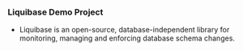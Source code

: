 ### Liquibase Demo Project
- Liquibase is an open-source, database-independent library for monitoring, managing and enforcing database schema changes.
